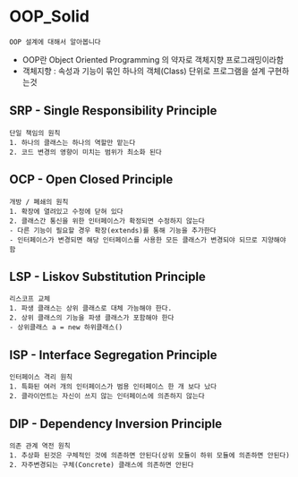 # OOP_Solid
	OOP 설계에 대해서 알아봅니다
 - OOP란 Object Oriented Programming 의 약자로 객체지향 프로그래밍이라함
 - 객체지향 : 속성과 기능이 묶인 하나의 객체(Class) 단위로 프로그램을 설계 구현하는것

## SRP - Single Responsibility Principle
	단일 책임의 원칙
	1. 하나의 클래스는 하나의 역할만 맡는다
	2. 코드 변경의 영향이 미치는 범위가 최소화 된다

## OCP - Open Closed Principle
	개방 / 폐쇄의 원칙
	1. 확장에 열려있고 수정에 닫혀 있다
	2. 클래스간 통신을 위한 인터페이스가 확정되면 수정하지 않는다
 	- 다른 기능이 필요할 경우 확장(extends)를 통해 기능을 추가한다
	- 인터페이스가 변경되면 해당 인터페이스를 사용한 모든 클래스가 변경되야 되므로 지양해야함

## LSP - Liskov Substitution Principle
	리스코프 교체
	1. 파생 클래스는 상위 클래스로 대체 가능해야 한다.
	2. 상위 클래스의 기능을 파생 클래스가 포함해야 한다
	- 상위클래스 a = new 하위클래스()

## ISP - Interface Segregation Principle
	인터페이스 격리 원칙
	1. 특화된 여러 개의 인터페이스가 범용 인터페이스 한 개 보다 났다
	2. 클라이언트는 자신이 쓰지 않는 인터페이스에 의존하지 않는다

## DIP - Dependency Inversion Principle
	의존 관계 역전 원칙
	1. 추상화 된것은 구체적인 것에 의존하면 안된다(상위 모듈이 하위 모듈에 의존하면 안된다)
	2. 자주변경되는 구체(Concrete) 클래스에 의존하면 안된다
